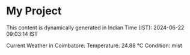# My Project

This content is dynamically generated in Indian Time (IST): 2024-06-22 09:03:14 IST


Current Weather in Coimbatore:
Temperature: 24.88 °C
Condition: mist
